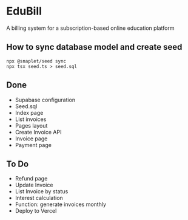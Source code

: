 # EduBill

A billing system for a subscription-based online education platform

## How to sync database model and create seed

```
npx @snaplet/seed sync
npx tsx seed.ts > seed.sql
```

## Done
- Supabase configuration
- Seed.sql
- Index page
- List invoices
- Pages layout
- Create Invoice API
- Invoice page
- Payment page

## To Do

- Refund page
- Update Invoice
- List Invoice by status
- Interest calculation
- Function: generate invoices monthly
- Deploy to Vercel